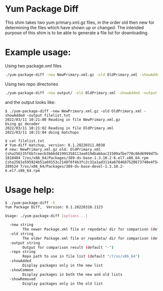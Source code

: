 # Yum Package Diff

This shim takes two yum primary.xml.gz files, in the order old then new for
determining the files which have shown up or changed.  The intended purpose of this
shim is to be able to generate a file list for downloading.

# Example usage:

Using two package.xml files
```bash
./yum-package-diff -new NewPrimary.xml.gz -old OldPrimary.xml -showAdded -output filelist.txt
```

Using two repo directories
```bash
./yum-package-diff -new output/ -old OldPrimary.xml -showAdded -output filelist.txt
```

and the output looks like:
```
$ ./yum-package-diff -new NewPrimary.xml.gz -old OldPrimary.xml -showAdded -output filelist.txt
2022/03/11 10:21:00 Reading in file NewPrimary.xml.gz
Using gz decoder
2022/03/11 10:21:02 Reading in file OldPrimary.xml
2022/03/11 10:21:04 doing matchups

$ cat filelist.txt
# Yum-diff matchup, version: 0.1.20220311.0830
# new: NewPrimary.xml.gz old: OldPrimary.xml
{sha256}35f6b7ceecb3b66d41991358113ae019dbabbac21509afbe770c06d6999d75c7 1818404 7/os/x86_64/Packages/389-ds-base-1.3.10.2-6.el7.x86_64.rpm
{sha256}e595924b51a69153c2148f0f4b3fc2c31a1ad3114a6784687520673740e4f54a 289524 7/os/x86_64/Packages/389-ds-base-devel-1.3.10.2-6.el7.x86_64.rpm
```


# Usage help:
```bash
$ ./yum-package-diff -h
Yum Package Diff,  Version: 0.1.20220310.1123

Usage: ./yum-package-diff [options...]

  -new string
        The newer Package.xml file or repodata/ dir for comparison (default "NewPrimary.xml.gz")
  -old string
        The older Package.xml file or repodata/ dir for comparison (default "OldPrimary.xml.gz")
  -output string
        Output for comparison result (default "-")
  -repo string
        Repo path to use in file list (default "/7/os/x86_64")
  -showAdded
        Display packages only in the new list
  -showCommon
        Display packages in both the new and old lists
  -showRemoved
        Display packages only in the old list
```




